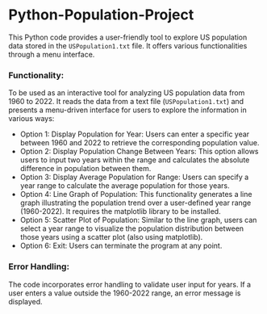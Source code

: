 # Python-Population-Project
This Python code provides a user-friendly tool to explore US population data stored in the `USPopulation1.txt` file. It offers various functionalities through a menu interface.



### Functionality:
To be used as an interactive tool for analyzing US population data from 1960 to 2022. It reads the data from a text file (`USPopulation1.txt`) and presents a menu-driven interface for users to explore the information in various ways:

- Option 1: Display Population for Year: Users can enter a specific year between 1960 and 2022 to retrieve the corresponding population value.
- Option 2: Display Population Change Between Years: This option allows users to input two years within the range and calculates the absolute difference in population between them.
- Option 3: Display Average Population for Range: Users can specify a year range to calculate the average population for those years.
- Option 4: Line Graph of Population: This functionality generates a line graph illustrating the population trend over a user-defined year range (1960-2022). It requires the matplotlib library to be installed.
- Option 5: Scatter Plot of Population: Similar to the line graph, users can select a year range to visualize the population distribution between those years using a scatter plot (also using matplotlib).
- Option 6: Exit: Users can terminate the program at any point.



### Error Handling:
The code incorporates error handling to validate user input for years. If a user enters a value outside the 1960-2022 range, an error message is displayed.

